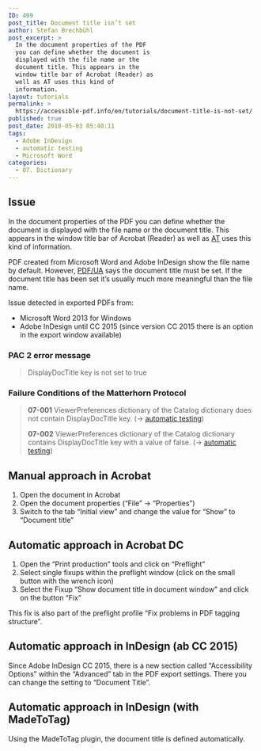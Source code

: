 ```yaml
---
ID: 409
post_title: Document title isn’t set
author: Stefan Brechbühl
post_excerpt: >
  In the document properties of the PDF
  you can define whether the document is
  displayed with the file name or the
  document title. This appears in the
  window title bar of Acrobat (Reader) as
  well as AT uses this kind of
  information.
layout: tutorials
permalink: >
  https://accessible-pdf.info/en/tutorials/document-title-is-not-set/
published: true
post_date: 2018-05-03 05:40:11
tags:
  - Adobe InDesign
  - automatic testing
  - Microsoft Word
categories:
  - 07. Dictionary
---
```

## Issue

In the document properties of the PDF you can define whether the document is displayed with the file name or the document title. This appears in the window title bar of Acrobat (Reader) as well as [AT][1] uses this kind of information.

PDF created from Microsoft Word and Adobe InDesign show the file name by default. However, [PDF/UA][2] says the document title must be set. If the document title has been set it’s usually much more meaningful than the file name.

Issue detected in exported PDFs from:

*   Microsoft Word 2013 for Windows
*   Adobe InDesign until CC 2015 (since version CC 2015 there is an option in the export window available)

### PAC 2 error message

> DisplayDocTitle key is not set to true

### Failure Conditions of the Matterhorn Protocol

> **07-001** ViewerPreferences dictionary of the Catalog dictionary does not contain DisplayDocTitle key. (→ [automatic testing][3])
> 
> **07-002** ViewerPreferences dictionary of the Catalog dictionary contains DisplayDocTitle key with a value of false. (→ [automatic testing][3])

## Manual approach in Acrobat

1.  Open the document in Acrobat
2.  Open the document properties (“File” → “Properties”)
3.  Switch to the tab “Initial view” and change the value for “Show” to “Document title”

## Automatic approach in Acrobat DC

1.  Open the “Print production” tools and click on “Preflight”
2.  Select single fixups within the preflight window (click on the small button with the wrench icon)
3.  Select the Fixup “Show document title in document window” and click on the button “Fix”

This fix is also part of the preflight profile “Fix problems in PDF tagging structure”.

## Automatic approach in InDesign (ab CC 2015)

Since Adobe InDesign CC 2015, there is a new section called “Accessibility Options” within the “Advanced” tab in the PDF export settings. There you can change the setting to “Document Title”.

## Automatic approach in InDesign (with MadeToTag)

Using the MadeToTag plugin, the document title is defined automatically.

 [1]: https://accessible-pdf.info/en/glossary/#assistive-technology
 [2]: https://accessible-pdf.info/en/glossary/#pdfua
 [3]: https://accessible-pdf.info/en/glossary/#automatic-testing